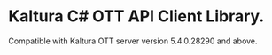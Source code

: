 # Kaltura C# OTT API Client Library.
Compatible with Kaltura OTT server version 5.4.0.28290 and above.
